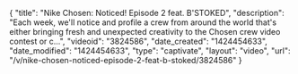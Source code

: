 {
    "title": "Nike Chosen: Noticed! Episode 2 feat. B'STOKED",
    "description": "Each week, we'll notice and profile a crew from around the world that's either bringing fresh and unexpected creativity to the Chosen crew video contest or c...",
    "videoid": "3824586",
    "date_created": "1424454633",
    "date_modified": "1424454633",
    "type": "captivate",
    "layout": "video",
    "url": "\/v\/nike-chosen-noticed-episode-2-feat-b-stoked\/3824586"
}